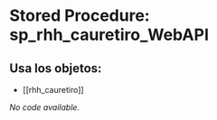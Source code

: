 # Stored Procedure: sp_rhh_cauretiro_WebAPI

## Usa los objetos:
- [[rhh_cauretiro]]

*No code available.*
